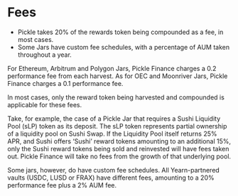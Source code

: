 # Fees

* Pickle takes 20% of the rewards token being compounded as a fee, in most cases.&#x20;
* Some Jars have custom fee schedules, with a percentage of AUM taken throughout a year.

For Ethereum, Arbitrum and Polygon Jars, Pickle Finance charges a 0.2 performance fee from each harvest. As for OEC and Moonriver Jars, Pickle Finance charges a 0.1 performance fee. &#x20;

In most cases, only the reward token being harvested and compounded is applicable for these fees.&#x20;

Take, for example, the case of a Pickle Jar that requires a Sushi Liquidity Pool (sLP) token as its deposit. The sLP token represents partial ownership of a liquidity pool on Sushi Swap. If the Liquidity Pool itself returns 25% APR, and Sushi offers ‘Sushi’ reward tokens amounting to an additional 15%, only the Sushi reward tokens being sold and reinvested will have fees taken out. Pickle Finance will take no fees from the growth of that underlying pool.&#x20;

Some jars, however, do have custom fee schedules. All Yearn-partnered vaults (USDC, LUSD or FRAX) have different fees, amounting to a 20% performance fee plus a 2% AUM fee.
